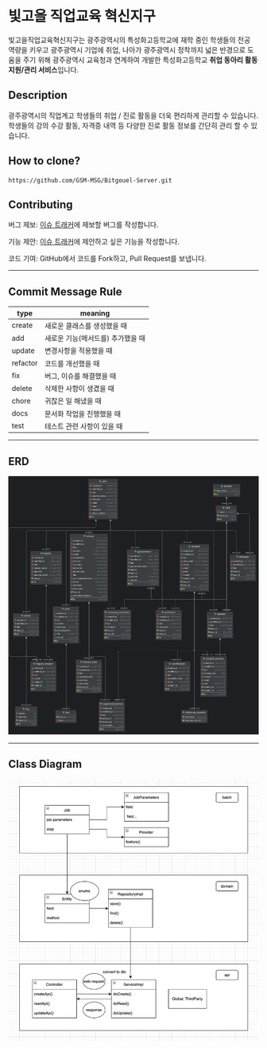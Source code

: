 # 빛고을 직업교육 혁신지구

빛고을직업교육혁신지구는 광주광역시의 특성화고등학교에 재학 중인 학생들의 전공 역량을 키우고 광주광역시 기업에 취업, 나아가 광주광역시 정착까지 넓은 반경으로 도움을 주기 위해 광주광역시 교육청과 연계하여 개발한 특성화고등학교 **취업 동아리 활동 지원/관리 서비스**입니다.

## Description
광주광역시의 직업계고 학생들의 취업 / 진로 활동을 더욱 편리하게 관리할 수 있습니다.
학생들의 강의 수강 활동, 자격증 내역 등 다양한 진로 활동 정보를 간단히 관리 할 수 있습니다.

## How to clone?

```
https://github.com/GSM-MSG/Bitgouel-Server.git
```

## Contributing
버그 제보: [이슈 트래커](https://github.com/GSM-MSG/Bitgouel-Server/issues)에 제보할 버그를 작성합니다.

기능 제안: [이슈 트래커](https://github.com/GSM-MSG/Bitgouel-Server/issues)에 제안하고 싶은 기능을 작성합니다.

코드 기여: GitHub에서 코드를 Fork하고, Pull Request를 보냅니다.

--- 

## Commit Message Rule

| type     | meaning             |
|----------|---------------------|
| create   | 새로운 클래스를 생성했을 때     |
| add      | 새로운 기능(메서드를) 추가했을 때 |
| update   | 변경사항을 적용했을 때        |
| refactor | 코드를 개선했을 때          |
| fix      | 버그, 이슈를 해결했을 때      |
| delete   | 삭제한 사항이 생겼을 때       |
| chore    | 귀찮은 일 해냈을 때         |
| docs     | 문서화 작업을 진행했을 때      |
| test     | 테스트 관련 사항이 있을 때     |

---

## ERD

![Erd](./assets/img/bitgouel_erd.png)

---

## Class Diagram

![class-diagram](./assets/img/project_diagram.png)


